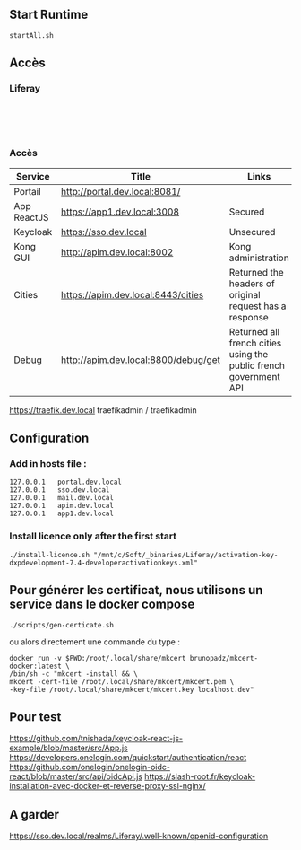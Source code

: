 ## Start Runtime
```
startAll.sh
```

## Accès 
### Liferay
```





```

### Accès 

| Service             | Title   | Links |
| --------        | ------- | -------                                                        |
| Portail         | http://portal.dev.local:8081/              | |
| App ReactJS     | https://app1.dev.local:3008          | Secured |
| Keycloak        | https://sso.dev.local            | Unsecured |
| Kong GUI        | http://apim.dev.local:8002           | Kong administration |
| Cities          | https://apim.dev.local:8443/cities   | Returned the headers of original request has a response |
| Debug           | http://apim.dev.local:8800/debug/get    | Returned all french cities using the public french government API |


https://traefik.dev.local traefikadmin / traefikadmin

## Configuration

### Add in hosts file :
```
127.0.0.1	portal.dev.local
127.0.0.1	sso.dev.local 
127.0.0.1	mail.dev.local
127.0.0.1	apim.dev.local
127.0.0.1	app1.dev.local
```

### Install licence only after the first start

```
./install-licence.sh "/mnt/c/Soft/_binaries/Liferay/activation-key-dxpdevelopment-7.4-developeractivationkeys.xml"
```

## Pour générer les certificat, nous utilisons un service dans le docker compose

```
./scripts/gen-certicate.sh
```

ou alors directement une commande du type :

```
docker run -v $PWD:/root/.local/share/mkcert brunopadz/mkcert-docker:latest \
/bin/sh -c "mkcert -install && \
mkcert -cert-file /root/.local/share/mkcert/mkcert.pem \
-key-file /root/.local/share/mkcert/mkcert.key localhost.dev"
```

## Pour test
https://github.com/tnishada/keycloak-react-js-example/blob/master/src/App.js
https://developers.onelogin.com/quickstart/authentication/react
https://github.com/onelogin/onelogin-oidc-react/blob/master/src/api/oidcApi.js
https://slash-root.fr/keycloak-installation-avec-docker-et-reverse-proxy-ssl-nginx/

## A garder

https://sso.dev.local/realms/Liferay/.well-known/openid-configuration
